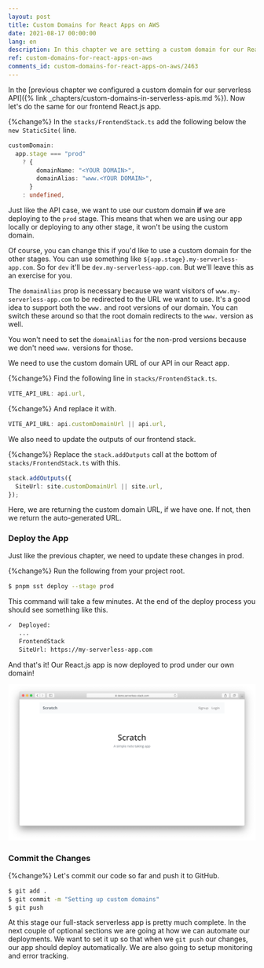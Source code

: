 ```yaml
---
layout: post
title: Custom Domains for React Apps on AWS
date: 2021-08-17 00:00:00
lang: en
description: In this chapter we are setting a custom domain for our React.js app on AWS. We are using the SST ReactStaticSite construct to configure the custom domain.
ref: custom-domains-for-react-apps-on-aws
comments_id: custom-domains-for-react-apps-on-aws/2463
---
```


In the [previous chapter we configured a custom domain for our serverless API]({% link _chapters/custom-domains-in-serverless-apis.md %}). Now let's do the same for our frontend React.js app.

{%change%} In the `stacks/FrontendStack.ts` add the following below the `new StaticSite(` line.

```typescript
customDomain:
  app.stage === "prod"
    ? {
        domainName: "<YOUR DOMAIN>",
        domainAlias: "www.<YOUR DOMAIN>",
      }
    : undefined,
```

Just like the API case, we want to use our custom domain **if** we are deploying to the `prod` stage. This means that when we are using our app locally or deploying to any other stage, it won't be using the custom domain.

Of course, you can change this if you'd like to use a custom domain for the other stages. You can use something like `${app.stage}.my-serverless-app.com`. So for `dev` it'll be `dev.my-serverless-app.com`. But we'll leave this as an exercise for you.

The `domainAlias` prop is necessary because we want visitors of `www.my-serverless-app.com` to be redirected to the URL we want to use. It's a good idea to support both the `www.` and root versions of our domain. You can switch these around so that the root domain redirects to the `www.` version as well. 

You won't need to set the `domainAlias` for the non-prod versions because we don't need `www.` versions for those.

We need to use the custom domain URL of our API in our React app.

{%change%} Find the following line in `stacks/FrontendStack.ts`.

```typescript
VITE_API_URL: api.url,
```

{%change%} And replace it with.

```typescript
VITE_API_URL: api.customDomainUrl || api.url,
```

We also need to update the outputs of our frontend stack.

{%change%} Replace the `stack.addOutputs` call at the bottom of `stacks/FrontendStack.ts` with this.

```typescript
stack.addOutputs({
  SiteUrl: site.customDomainUrl || site.url,
});
```

Here, we are returning the custom domain URL, if we have one. If not, then we return the auto-generated URL.

### Deploy the App

Just like the previous chapter, we need to update these changes in prod.

{%change%} Run the following from your project root.

```bash
$ pnpm sst deploy --stage prod
```

This command will take a few minutes. At the end of the deploy process you should see something like this.

```bash
✓  Deployed:
   ...
   FrontendStack
   SiteUrl: https://my-serverless-app.com
```

And that's it! Our React.js app is now deployed to prod under our own domain!

![React app hosted on custom domain](/assets/part2/react-app-hosted-on-custom-domain.png)

### Commit the Changes

{%change%} Let's commit our code so far and push it to GitHub.

```bash
$ git add .
$ git commit -m "Setting up custom domains"
$ git push
```

At this stage our full-stack serverless app is pretty much complete. In the next couple of optional sections we are going at how we can automate our deployments. We want to set it up so that when we `git push` our changes, our app should deploy automatically. We are also going to setup monitoring and error tracking.
